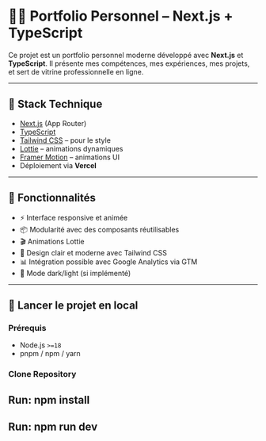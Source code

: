 # 🧑‍💻 Portfolio Personnel – Next.js + TypeScript

Ce projet est un portfolio personnel moderne développé avec **Next.js** et **TypeScript**. Il présente mes compétences, mes expériences, mes projets, et sert de vitrine professionnelle en ligne.

---

## 🚀 Stack Technique

- [Next.js](https://nextjs.org/) (App Router)
- [TypeScript](https://www.typescriptlang.org/)
- [Tailwind CSS](https://tailwindcss.com/) – pour le style
- [Lottie](https://airbnb.io/lottie/#/) – animations dynamiques
- [Framer Motion](https://www.framer.com/motion/) – animations UI
- Déploiement via **Vercel**

---

## 🧩 Fonctionnalités

- ⚡ Interface responsive et animée
- 📦 Modularité avec des composants réutilisables
- 🎬 Animations Lottie
- 🎨 Design clair et moderne avec Tailwind CSS
- 📊 Intégration possible avec Google Analytics via GTM
- 🌙 Mode dark/light (si implémenté)

---

## 🧪 Lancer le projet en local

### Prérequis

- Node.js `>=18`
- pnpm / npm / yarn


### Clone Repository

## Run: npm install

## Run: npm run dev



